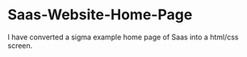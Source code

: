 # Saas-Website-Home-Page
I have converted a sigma example home page of Saas into a html/css screen.
